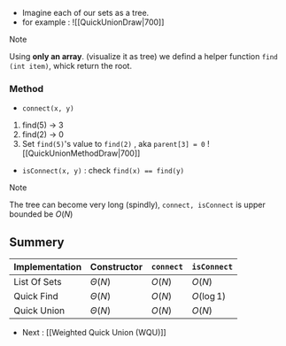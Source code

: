 - Imagine each of our sets as a tree.
- for example :
![[QuickUnionDraw|700]]

> [!Note]
> Using **only an array**. (visualize it as tree)
> we defind a helper function `find (int item)`, whick return the root.


### Method
- `connect(x, y)`
1. find(5) -> 3
2. find(2) -> 0
3. Set `find(5)`'s value to `find(2)` , aka `parent[3] = 0`
![[QuickUnionMethodDraw|700]]

- `isConnect(x, y)` : check `find(x) == find(y)`

> [!Note]
> The tree can become very long (spindly), 
> `connect, isConnect` is upper bounded be $O(N)$ 

## Summery
| Implementation | Constructor      | `connect`        | `isConnect`      |
| -------------- | ---------------- | ---------------- | ---------------- |
| List Of Sets   | $\Theta(N)$ | $O(N)$      | $O(N)$      |
| Quick Find     | $\Theta(N)$ | $O(N)$ | $O(\log 1)$ |
| Quick Union    | $\Theta(N)$ | $O(N)$           | $O(N)$           |

- Next : [[Weighted Quick Union (WQU)]]